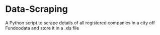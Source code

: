 # Data-Scraping
A Python script to scrape details of all registered companies in a city off Fundoodata and store it in a .xls file
